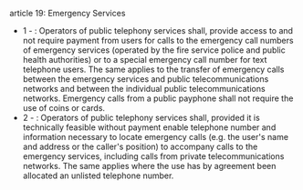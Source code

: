 article 19: Emergency Services

<ul>
			<li>1 - : Operators of public telephony services shall, provide access to and not require payment from users for calls to the emergency call numbers of emergency services (operated by the fire service police and public health authorities) or to a special emergency call number for text telephone users. The same applies to the transfer of emergency calls between the emergency services and public telecommunications networks and between the individual public telecommunications networks. Emergency calls from a public payphone shall not require the use of coins or cards.<ul>
			</ul></li>			<li>2 - : Operators of public telephony services shall, provided it is technically feasible without payment enable telephone number and information necessary to locate emergency calls (e.g. the user&#39;s name and address or the caller&#39;s position) to accompany calls to the emergency services, including calls from private telecommunications networks. The same applies where the use has by agreement been allocated an unlisted telephone number.<ul>
			</ul></li></ul>